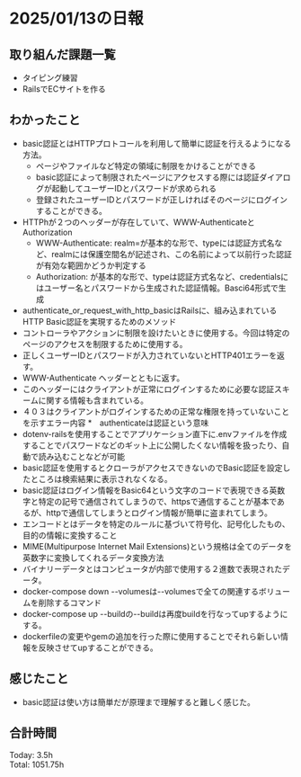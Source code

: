# 2025/01/13の日報
## 取り組んだ課題一覧
* タイピング練習
*  RailsでECサイトを作る
## わかったこと
* basic認証とはHTTPプロトコールを利用して簡単に認証を行えるようになる方法。
  *  ページやファイルなど特定の領域に制限をかけることができる
  *  basic認証によって制限されたページにアクセスする際には認証ダイアログが起動してユーザーIDとパスワードが求められる
  *  登録されたユーザーIDとパスワードが正しければそのページにログインすることができる。
* HTTPhが２つのヘッダーが存在していて、WWW-AuthenticateとAuthorization
  * WWW-Authenticate: <type> realm=<realm>が基本的な形で、typeには認証方式名など、realmには保護空間名が記述され、この名前によって以前行った認証が有効な範囲かどうか判定する
  * Authorization: <type> <credentials>が基本的な形で、typeは認証方式名など、credentialsにはユーザー名とパスワードから生成された認証情報。Basci64形式で生成
*  authenticate_or_request_with_http_basicはRailsに、組み込まれているHTTP Basic認証を実現するためのメソッド
  * コントローラやアクションに制限を設けたいときに使用する。今回は特定のページのアクセスを制限するために使用する。
  * 正しくユーザーIDとパスワードが入力されていないとHTTP401エラーを返す。
  *  WWW-Authenticate ヘッダーとともに返す。
  *  このヘッダーにはクライアントが正常にログインするために必要な認証スキームに関する情報も含まれている。
  * ４０３はクライアントがログインするための正常な権限を持っていないことを示すエラー内容
*　authenticateは認証という意味
*  dotenv-railsを使用することでアプリケーション直下に.envファイルを作成することでパスワードなどのギット上に公開したくない情報を扱ったり、自動で読み込むことなどが可能
*  basic認証を使用するとクローラがアクセスできないのでBasic認証を設定したところは検索結果に表示されなくなる。
*  basic認証はログイン情報をBasic64という文字のコードで表現できる英数字と特定の記号で通信されてしまうので、httpsで通信することが基本であるが、httpで通信してしまうとログイン情報が簡単に盗まれてしまう。
*  エンコードとはデータを特定のルールに基づいて符号化、記号化したもの、目的の情報に変換すること
*  MIME(Multipurpose Internet Mail Extensions)という規格は全てのデータを英数字に変換してくれるデータ変換方法
*  バイナリーデータとはコンピュータが内部で使用する２進数で表現されたデータ。
*  docker-compose down --volumesは--volumesで全ての関連するボリュームを削除するコマンド
*  docker-compose up --buildの--buildは再度buildを行なってupするようにする。
  * dockerfileの変更やgemの追加を行った際に使用することでそれら新しい情報を反映させてupすることができる。    
## 感じたこと
* basic認証は使い方は簡単だが原理まで理解すると難しく感じた。
## 合計時間 
Today: 3.5h<br>
Total: 1051.75h
